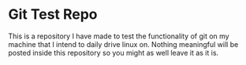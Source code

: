 # Git Test Repo

This is a repository I have made to test the functionality of git on my machine that I intend to daily drive linux on.
Nothing meaningful will be posted inside this repository so you might as well leave it as it is.
